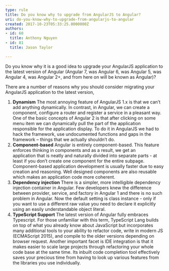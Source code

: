 ```yaml
---
type: rule
title: Do you know why to upgrade from AngularJS to Angular?
uri: do-you-know-why-to-upgrade-from-angularjs-to-angular
created: 2017-10-23T05:33:25.0000000Z
authors:
- id: 60
  title: Anthony Nguyen
- id: 81
  title: Jason Taylor

---
```


Do you know why it is a good idea to upgrade your AngularJS application to the latest version of Angular (Angular 7, was Angular 6, was Angular 5, was Angular 4, was Angular 2+, and from here on will be known as Angular)?
 
There are a number of reasons why you should consider migrating your AngularJS application to the latest version,

1. **Dynamism** 
The most annoying feature of AngularJS 1.x is that we can’t add anything dynamically. In contrast, in Angular, we can create a component, configure a router and register a service in a pleasant way. One of the basic concepts of Angular 2 is that after clicking on some menu item we can dynamically pull the part of the application responsible for the application display. To do it in AngularJS we had to hack the framework, use undocumented functions and gaps in the framework – things that we actually shouldn’t do.
2. **Component-based** 
Angular is entirely component-based. This feature enforces thinking in components and as a result, we get an application that is neatly and naturally divided into separate parts - at least if you don’t create one component for the entire subpage. Component-based application development is usually faster due to easy creation and reasoning. Well designed components are also reusable which makes an application code more coherent.
3. **Dependency injection** 
There is a simpler, more intelligible dependency injection container in Angular. Few developers knew the difference between provider, service, and factory in Angular 1 and there is no such problem in Angular. Now the default setting is class instance - only if you want to use a different raw value you need to declare it explicitly using an easily understandable object literal.
4. **TypeScript Support** 
The latest version of Angular fully embraces Typescript. For those unfamiliar with this term, TypeScript Lang builds on top of what you already know about JavaScript but incorporates many additional tools to your ability to refactor code, write in modern JS (ECMAScript 2015), and compile to the older versions depending on browser request. Another important facet is IDE integration is that it makes easier to scale large projects through refactoring your whole code base at the same time. Its inbuilt code completion tool effectively saves your precious time from having to look up various features from the libraries you use individually.

